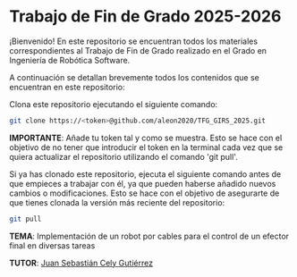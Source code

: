 # Trabajo de Fin de Grado 2025-2026

¡Bienvenido! En este repositorio se encuentran todos los materiales correspondientes al Trabajo de Fin de Grado realizado en el Grado en Ingeniería de Robótica Software.

A continuación se detallan brevemente todos los contenidos que se encuentran en este repositorio:

Clona este repositorio ejecutando el siguiente comando:

```sh
git clone https://<token>@github.com/aleon2020/TFG_GIRS_2025.git
```

**IMPORTANTE**: Añade tu token tal y como se muestra. Esto se hace con el objetivo de no tener que introducir el token en la terminal cada vez que se quiera actualizar el repositorio utilizando el comando 'git pull'.

Si ya has clonado este repositorio, ejecuta el siguiente comando antes de que empieces a trabajar con él, ya que pueden haberse añadido nuevos cambios o modificaciones. Esto se hace con el objetivo de asegurarte de que tienes clonada la versión más reciente del repositorio:

```sh
git pull
```

**TEMA**: Implementación de un robot por cables para el control de un efector final en diversas tareas

**TUTOR**: [Juan Sebastián Cely Gutiérrez](https://github.com/juanscelyg)
